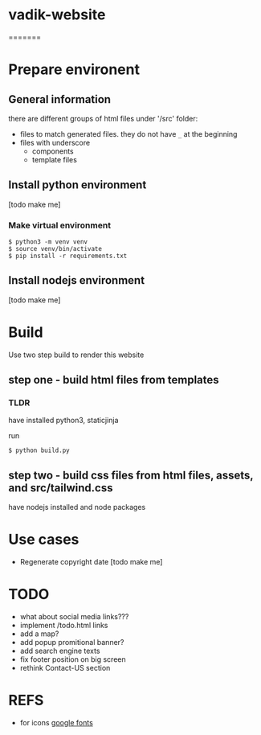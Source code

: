 # vadik-website
=======

# Prepare environent

## General information
there are different groups of html files under '/src' folder:
- files to match generated files. they do not have `_` at the beginning
- files with underscore
   - components
   - template files


## Install python environment
[todo make me]
### Make virtual environment
```
$ python3 -m venv venv
$ source venv/bin/activate
$ pip install -r requirements.txt
```
## Install nodejs environment
[todo make me]

# Build
Use two step build to render this website

## step one - build html files from templates
### TLDR
have installed python3, staticjinja

run
```
$ python build.py
```
## step two - build css files from html files, assets, and src/tailwind.css
have nodejs installed and node packages

# Use cases
- Regenerate copyright date [todo make me]

# TODO
- what about social media links???
- implement /todo.html links
- add a map?
- add popup promitional banner?
- add search engine texts
- fix footer position on big screen
- rethink Contact-US section


# REFS
- for icons [google fonts](https://fonts.google.com/icons?icon.query=time&icon.size=24&icon.color=%231f1f1f)
